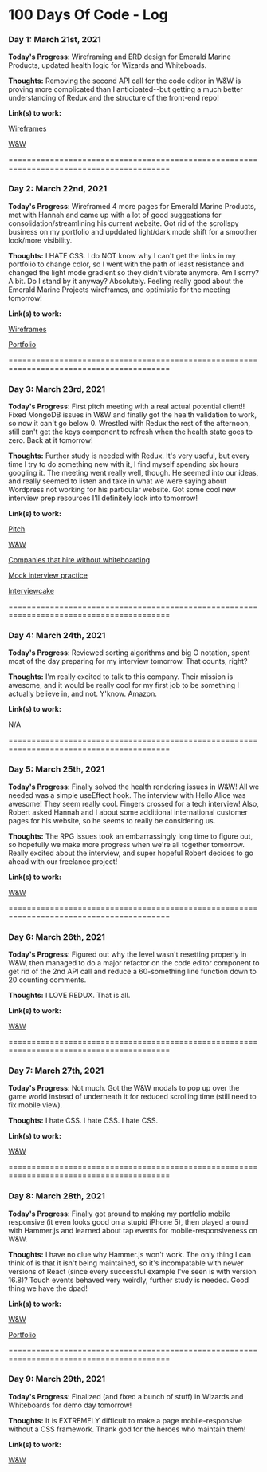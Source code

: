 # 100 Days Of Code - Log

### Day 1: March 21st, 2021

**Today's Progress**: Wireframing and ERD design for Emerald Marine Products, updated health logic for Wizards and Whiteboads. 

**Thoughts:** Removing the second API call for the code editor in W&W is proving more complicated than I anticipated--but getting a much better understanding of Redux and the structure of the front-end repo! 

**Link(s) to work:** 

[Wireframes](https://excalidraw.com/#json=4911026659131392,6uazpVqz1Jsucz-VZ5LLVA)

[W&W](https://wizards-and-whiteboards.herokuapp.com/)

=========================================================================================

### Day 2: March 22nd, 2021

**Today's Progress**: Wireframed 4 more pages for Emerald Marine Products, met with Hannah and came up with a lot of good suggestions for consolidation/streamlining his current website. Got rid of the scrollspy business on my portfolio and upddated light/dark mode shift for a smoother look/more visibility. 

**Thoughts:** I HATE CSS. I do NOT know why I can't get the links in my portfolio to change color, so I went with the path of least resistance and changed the light mode gradient so they didn't vibrate anymore. Am I sorry? A bit. Do I stand by it anyway? Absolutely. Feeling really good about the Emerald Marine Projects wireframes, and optimistic for the meeting tomorrow!

**Link(s) to work:** 

[Wireframes](https://excalidraw.com/#json=4911026659131392,6uazpVqz1Jsucz-VZ5LLVA)

[Portfolio](https://shame-wizards-apprentice.github.io/final-portfolio/)

=========================================================================================

### Day 3: March 23rd, 2021

**Today's Progress**: First pitch meeting with a real actual potential client!! Fixed MongoDB issues in W&W and finally got the health validation to work, so now it can't go below 0. Wrestled with Redux the rest of the afternoon, still can't get the keys component to refresh when the health state goes to zero. Back at it tomorrow!

**Thoughts:** Further study is needed with Redux. It's very useful, but every time I try to do something new with it, I find myself spending six hours googling it. The meeting went really well, though. He seemed into our ideas, and really seemed to listen and take in what we were saying about Wordpress not working for his particular website. Got some cool new interview prep resources I'll definitely look into tomorrow!

**Link(s) to work:** 

[Pitch](https://docs.google.com/presentation/d/10x-gLRGuInrshsLlCgOd9WCifRt3f0jCdDSjIoE-A4U/edit?usp=sharing)

[W&W](https://wizards-and-whiteboards.herokuapp.com/)

[Companies that hire without whiteboarding](https://github.com/poteto/hiring-without-whiteboards)

[Mock interview practice](https://www.pramp.com/#/)

[Interviewcake](https://www.interviewcake.com/)

=========================================================================================

### Day 4: March 24th, 2021

**Today's Progress**: Reviewed sorting algorithms and big O notation, spent most of the day preparing for my interview tomorrow. That counts, right?

**Thoughts:** I'm really excited to talk to this company. Their mission is awesome, and it would be really cool for my first job to be something I actually believe in, and not. Y'know. Amazon. 

**Link(s) to work:** 

N/A

=========================================================================================

### Day 5: March 25th, 2021

**Today's Progress**: Finally solved the health rendering issues in W&W! All we needed was a simple useEffect hook. The interview with Hello Alice was awesome! They seem really cool. Fingers crossed for a tech interview! Also, Robert asked Hannah and I about some additional international customer pages for his website, so he seems to really be considering us.

**Thoughts:** The RPG issues took an embarrassingly long time to figure out, so hopefully we make more progress when we're all together tomorrow. Really excited about the interview, and super hopeful Robert decides to go ahead with our freelance project!

**Link(s) to work:**

[W&W](https://wizards-and-whiteboards.herokuapp.com/)

=========================================================================================

### Day 6: March 26th, 2021

**Today's Progress**: Figured out why the level wasn't resetting properly in W&W, then managed to do a major refactor on the code editor component to get rid of the 2nd API call and reduce a 60-something line function down to 20 counting comments.

**Thoughts:** I LOVE REDUX. That is all.

**Link(s) to work:**

[W&W](https://wizards-and-whiteboards.herokuapp.com/)

=========================================================================================

### Day 7: March 27th, 2021

**Today's Progress**: Not much. Got the W&W modals to pop up over the game world instead of underneath it for reduced scrolling time (still need to fix mobile view).

**Thoughts:** I hate CSS. I hate CSS. I hate CSS.

**Link(s) to work:**

[W&W](https://wizards-and-whiteboards.herokuapp.com/)

=========================================================================================

### Day 8: March 28th, 2021

**Today's Progress**: Finally got around to making my portfolio mobile responsive (it even looks good on a stupid iPhone 5), then played around with Hammer.js and learned about tap events for mobile-responsiveness on W&W.

**Thoughts:** I have no clue why Hammer.js won't work. The only thing I can think of is that it isn't being maintained, so it's incompatable with newer versions of React (since every successful example I've seen is with version 16.8)? Touch events behaved very weirdly, further study is needed. Good thing we have the dpad!

**Link(s) to work:**

[W&W](https://wizards-and-whiteboards.herokuapp.com/)

[Portfolio](https://shame-wizards-apprentice.github.io/final-portfolio/)

=========================================================================================

### Day 9: March 29th, 2021

**Today's Progress**: Finalized (and fixed a bunch of stuff) in Wizards and Whiteboards for demo day tomorrow!

**Thoughts:** It is EXTREMELY difficult to make a page mobile-responsive without a CSS framework. Thank god for the heroes who maintain them!

**Link(s) to work:**

[W&W](https://wizards-and-whiteboards.herokuapp.com/)
